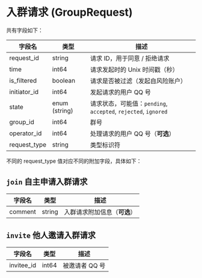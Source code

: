 # 入群请求 (GroupRequest)

共有字段如下：

| 字段名       | 类型          | 描述                                                           |
| ------------ | ------------- | -------------------------------------------------------------- |
| request_id   | string        | 请求 ID，用于同意 / 拒绝请求                                   |
| time         | int64         | 请求发起时的 Unix 时间戳（秒）                                 |
| is_filtered  | boolean       | 请求是否被过滤（发起自风险账户）                               |
| initiator_id | int64         | 发起请求的用户 QQ 号                                           |
| state        | enum (string) | 请求状态，可能值：`pending`, `accepted`, `rejected`, `ignored` |
| group_id     | int64         | 群号                                                           |
| operator_id  | int64         | 处理请求的用户 QQ 号（**可选**）                               |
| request_type | string        | 类型标识符                                                     |

不同的 request_type 值对应不同的附加字段，具体如下：

## `join` 自主申请入群请求

| 字段名  | 类型   | 描述                         |
| ------- | ------ | ---------------------------- |
| comment | string | 入群请求附加信息（**可选**） |

## `invite` 他人邀请入群请求

| 字段名     | 类型  | 描述           |
| ---------- | ----- | -------------- |
| invitee_id | int64 | 被邀请者 QQ 号 |
